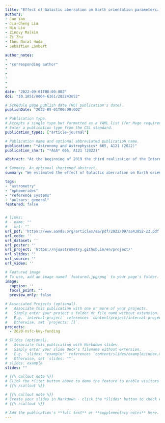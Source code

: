 ```yaml
---
title: "Effect of Galactic aberration on Earth orientation parameters: From the ICRF2 to the ICRF3"
authors:
- Jun Yao
- Jia-Cheng Liu
- Niu Liu
- Zinovy Malkin
- Zi Zhu
- Ibnu Nural Huda
- Sebastien Lambert

author_notes:
- 
- "corresponding author"
- 
- 
- 
- 
- 
date: "2022-09-01T00:00:00Z"
doi: "10.1051/0004-6361/202243852"

# Schedule page publish date (NOT publication's date).
publishDate: "2022-09-01T00:00:00Z"

# Publication type.
# Accepts a single type but formatted as a YAML list (for Hugo requirements).
# Enter a publication type from the CSL standard.
publication_types: ["article-journal"]

# Publication name and optional abbreviated publication name.
publication: "*Astronomy and Astrophysics* 665, A121 (2022)"
publication_short: "*A&A* 665, A121 (2022)"

abstract: "At the beginning of 2019 the third realization of the International Celestial Reference Frame (ICRF3) replaced the previous version (ICRF2). In the current International Celestial Reference Frame (ICRF), a major improvement is the inclusion of the Galactic aberration (GA) effect. The Earth orientation parameters (EOP), which link the celestial and terrestrial reference frames, are thus accordingly affected. This paper investigates the influence of the ICRF evolution and the modeling of the GA effect on the determination of the EOP. The EOP time series derived within the frame of two official ICRF realizations, as well as different ways of handling the GA effect, were estimated based on the very long baseline interferometry (VLBI) observational data obtained over the past 40 yr. The correlation between the station network and the GA contribution to the EOP was then analyzed by comparison of IVS R1 and R4 routine observations, which have a different distribution of antennas. We also studied the effect of GA on nutation and free core nutation amplitudes by least-squares fits. The application of different reference frames (ICRF2 and ICRF3) in VLBI solutions leads to constant offsets of 315 microarcsec in the components of dX, dY, and dUT1. This difference is mainly the reflection of the orientation offsets between the two realizations of the International Celestial Reference System. In a separate study of the GA effect, an approximate 0.3 +/- 0.3 uas yr${^{-1}}$ bias is found in dY, while other components are not significantly affected. This bias results in an increasing offset in precession which is non-negligible after several tens of years. We further found that the bias caused by the GA effect will decrease when using a set of more uniformly distributed sources or stations in the most recent decades."

# Summary. An optional shortened abstract.
summary: "We estimated the effect of Galactic aberration on Earth orientation parameters based on geodetic/astrometric very long baseline interferometry data."

tags:
- "astrometry" 
- "ephemerides" 
- "reference systems" 
- "pulsars: general"
featured: false


# links:
# - name: ""
#   url: ""
url_pdf: 'https://www.aanda.org/articles/aa/pdf/2022/09/aa43852-22.pdf'
url_code: ''
url_dataset: ''
url_poster: ''
url_project: 'https://njuastrometry.github.io/en/project/'
url_slides: ''
url_source: ''
url_video: ''

# Featured image
# To use, add an image named `featured.jpg/png` to your page's folder. 
image:
  caption: ''
  focal_point: ""
  preview_only: false

# Associated Projects (optional).
#   Associate this publication with one or more of your projects.
#   Simply enter your project's folder or file name without extension.
#   E.g. `internal-project` references `content/project/internal-project/index.md`.
#   Otherwise, set `projects: []`.
projects: 
  - 2020-nsfc-key-funding

# Slides (optional).
#   Associate this publication with Markdown slides.
#   Simply enter your slide deck's filename without extension.
#   E.g. `slides: "example"` references `content/slides/example/index.md`.
#   Otherwise, set `slides: ""`.
# slides: example
slides: ""

# {{% callout note %}}
# Click the *Cite* button above to demo the feature to enable visitors to import publication metadata into their reference management software.
# {{% /callout %}}

# {{% callout note %}}
# Create your slides in Markdown - click the *Slides* button to check out the example.
# {{% /callout %}}

# Add the publication's **full text** or **supplementary notes** here. You can use rich formatting such as including [code, math, and images](https://docs.hugoblox.com/content/writing-markdown-latex/).
---
```

